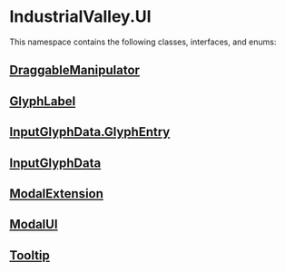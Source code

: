 # IndustrialValley.UI

This namespace contains the following classes, interfaces, and enums:

## [DraggableManipulator](/api/IndustrialValley.UI/DraggableManipulator.md)


## [GlyphLabel](/api/IndustrialValley.UI/GlyphLabel.md)


## [InputGlyphData.GlyphEntry](/api/IndustrialValley.UI/InputGlyphData.GlyphEntry.md)


## [InputGlyphData](/api/IndustrialValley.UI/InputGlyphData.md)


## [ModalExtension](/api/IndustrialValley.UI/ModalExtension.md)


## [ModalUI](/api/IndustrialValley.UI/ModalUI.md)


## [Tooltip](/api/IndustrialValley.UI/Tooltip.md)

